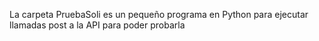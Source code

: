 La carpeta PruebaSoli es un pequeño programa en Python para ejecutar llamadas post a la API para poder probarla
